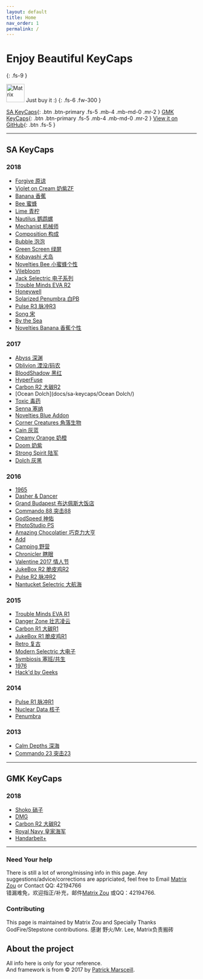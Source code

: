 ```yaml
---
layout: default
title: Home
nav_order: 1
permalink: /
---
```



# Enjoy Beautiful KeyCaps 
{: .fs-9 }

<img src="{{ 'assets/images/avatar.jpg' | relative_url }}" alt="Matrix" height="48" width="48"> Just buy it :) 
{: .fs-6 .fw-300 }

[SA KeyCaps](#sa-keycaps){: .btn .btn-primary .fs-5 .mb-4 .mb-md-0 .mr-2 } [GMK KeyCaps](#gmk-keycaps){: .btn .btn-primary .fs-5 .mb-4 .mb-md-0 .mr-2 } [View it on GitHub](https://github.com/matrixzj/matrixzj.github.io){: .btn .fs-5 }

---

## SA KeyCaps

### 2018
* [Forgive 原谅](docs/sa-keycaps/Forgive/)
* [Violet on Cream 奶紫ZF](docs/sa-keycaps/Violet-on-Cream/)
* [Banana 香蕉](docs/sa-keycaps/Banana/)
* [Bee 蜜蜂](docs/sa-keycaps/Bee/)
* [Lime 青柠](docs/sa-keycaps/Lime/)
* [Nautilus 鹦鹉螺](docs/sa-keycaps/Nautilus/)
* [Mechanist 机械师](docs/sa-keycaps/Mechanist/)
* [Composition 构成](docs/sa-keycaps/Composition/)
* [Bubble 泡泡](docs/sa-keycaps/Bubble/)
* [Green Screen 绿屏](docs/sa-keycaps/Green-Screen/)
* [Kobayashi 犬岛](docs/sa-keycaps/Kobayashi/)
* [Novelties Bee 小蜜蜂个性](docs/sa-keycaps/Novelties-Bee/)
* [Vilebloom ](docs/sa-keycaps/Vilebloom/)
* [Jack Selectric 电子系列](docs/sa-keycaps/Jack-Selectric/)
* [Trouble Minds EVA R2](docs/sa-keycaps/EVA-R2/)
* [Honeywell](docs/sa-keycaps/Honeywell/)
* [Solarized Penumbra 白PB](docs/sa-keycaps/Solarized-Penumbra/)
* [Pulse R3 脉冲R3](docs/sa-keycaps/Pulse-R3/)
* [Song 宋](docs/sa-keycaps/Song/)
* [By the Sea](docs/sa-keycaps/By-the-Sea/)
* [Novelties Banana 香蕉个性](docs/sa-keycaps/Novelties-Banana/)

### 2017
* [Abyss 深渊](docs/sa-keycaps/Abyss/)
* [Oblivion 湮没/码农](docs/sa-keycaps/Oblivion/)
* [BloodShadow 黑红](docs/sa-keycaps/Blood-Shadow/)
* [HyperFuse](docs/sa-keycaps/HyperFuse/)
* [Carbon R2 大碳R2](docs/sa-keycaps/Carbon-R2/)
* [Ocean Dolch](docs/sa-keycaps/Ocean Dolch/)
* [Toxic 毒药](docs/sa-keycaps/Toxic/)
* [Senna 塞纳](docs/sa-keycaps/Senna/)
* [Novelties Blue Addon](docs/sa-keycaps/Novelties-Blue-Addon/)
* [Corner Creatures 角落生物](docs/sa-keycaps/Corner-Creatures/)
* [Cain 灰蓝](docs/sa-keycaps/Cain/)
* [Creamy Orange 奶橙](docs/sa-keycaps/Creamy-Orange/)
* [Doom 奶紫](docs/sa-keycaps/Doom/)
* [Strong Spirit 陆军](docs/sa-keycaps/Strong-Spirit/)
* [Dolch 灰黑](docs/sa-keycaps/Dolch/)

### 2016
* [1965](docs/sa-keycaps/1965/)
* [Dasher & Dancer](docs/sa-keycaps/Dasher-Dancer/)
* [Grand Budapest 布达佩斯大饭店](docs/sa-keycaps/Grand-Budapest/)
* [Commando 88 突击88](docs/sa-keycaps/Commando88/)
* [GodSpeed 神佑](docs/sa-keycaps/GodSpeed/)
* [PhotoStudio PS](docs/sa-keycaps/PhotoStudio/)
* [Amazing Chocolatier 巧克力大亨](docs/sa-keycaps/Amazing-Chocolatier/)
* [Add](docs/sa-keycaps/Add/)
* [Camping 野营](docs/sa-keycaps/Camping/)
* [Chronicler 瞎眼](docs/sa-keycaps/Chronicler/)
* [Valentine 2017 情人节](docs/sa-keycaps/Valentine-2017/)
* [JukeBox R2 脆皮鸡R2](docs/sa-keycaps/JukeBox-R2/)
* [Pulse R2 脉冲R2](docs/sa-keycaps/Pulse-R2/)
* [Nantucket Selectric 大航海](docs/sa-keycaps/NantucketSelectric/)

### 2015
* [Trouble Minds EVA R1](docs/sa-keycaps/EVA-R1/)
* [Danger Zone 壮志凌云](docs/sa-keycaps/Danger-Zone/)
* [Carbon R1 大碳R1](docs/sa-keycaps/Carbon-R1/)
* [JukeBox R1 脆皮鸡R1](docs/sa-keycaps/JukeBox-R1/)
* [Retro 复古](docs/sa-keycaps/Retro/)
* [Modern Selectric 大电子](docs/sa-keycaps/Modern-Selectric/)
* [Symbiosis 塞班/共生](docs/sa-keycaps/Symbiosis/)
* [1976](docs/sa-keycaps/1976/)
* [Hack'd by Geeks ](docs/sa-keycaps/Hackd-by-Geeks/)

### 2014
* [Pulse R1 脉冲R1](docs/sa-keycaps/Pulse-R1/)
* [Nuclear Data 核子](docs/sa-keycaps/Nuclear-Data/)
* [Penumbra](docs/sa-keycaps/Penumbra/)

### 2013
* [Calm Depths 深海](docs/sa-keycaps/Calm-Depths/)
* [Commando 23 突击23](docs/sa-keycaps/Commando23/)


---

## GMK KeyCaps

### 2018
* [Shoko 硝子](docs/gmk-keycaps/Shoko/)
* [DMG](docs/gmk-keycaps/DMG/)
* [Carbon R2 大碳R2](docs/gmk-keycaps/Carbon-R2/)
* [Royal Navy 皇家海军](docs/gmk-keycaps/Royal-Navy/)
* [Handarbeit+](docs/gmk-keycaps/Handarbeit/)

---

### Need Your help

There is still a lot of wrong/missing info in this page. Any suggestions/advice/corrections are appriciated, feel free to Email <a href="mailto:matrix.zj@gmail.com">Matrix Zou</a> or Contact QQ: 42194766  
错漏难免，欢迎指正/补充，邮件<a href="mailto:matrix.zj@gmail.com">Matrix Zou</a> 或QQ：42194766.

### Contributing

This page is maintained by Matrix Zou and Specially Thanks GodFire/Stepstone contributions.
感谢 野火/Mr. Lee, Matrix负责搬砖

## About the project

All info here is only for your reference.  
And framework is from &copy; 2017 by [Patrick Marsceill](http://patrickmarsceill.com).
